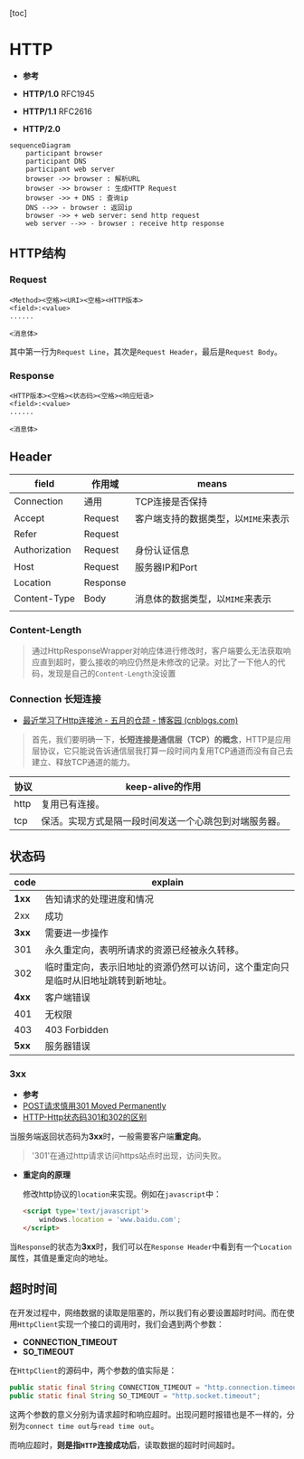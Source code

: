 [toc]

# HTTP

- **参考**

- **HTTP/1.0**	RFC1945
- **HTTP/1.1**	RFC2616
- **HTTP/2.0**

``` mermaid
sequenceDiagram
	participant browser
	participant DNS
	participant web server
	browser ->> browser : 解析URL
	browser ->> browser : 生成HTTP Request
	browser ->> + DNS : 查询ip
	DNS -->> - browser : 返回ip
	browser ->> + web server: send http request
	web server -->> - browser : receive http response 
```



## HTTP结构

### Request

``` http
<Method><空格><URI><空格><HTTP版本>
<field>:<value>
......

<消息体>
```

其中第一行为`Request Line`，其次是`Request Header`，最后是`Request Body`。

### Response

``` http
<HTTP版本><空格><状态码><空格><响应短语>
<field>:<value>
......

<消息体>
```

## Header

| field         | 作用域   | means                                |
| ------------- | -------- | ------------------------------------ |
| Connection    | 通用     | TCP连接是否保持                      |
| Accept        | Request  | 客户端支持的数据类型，以`MIME`来表示 |
| Refer         | Request  |                                      |
| Authorization | Request  | 身份认证信息                         |
| Host          | Request  | 服务器IP和Port                       |
| Location      | Response |                                      |
| Content-Type  | Body     | 消息体的数据类型，以`MIME`来表示     |
|               |          |                                      |

### Content-Length

> 通过HttpResponseWrapper对响应体进行修改时，客户端要么无法获取响应直到超时，要么接收的响应仍然是未修改的记录。对比了一下他人的代码，发现是自己的`Content-Length`没设置

### Connection 长短连接

- [最近学习了Http连接池 - 五月的仓颉 - 博客园 (cnblogs.com)](https://www.cnblogs.com/xrq730/p/10963689.html)

> 首先，我们要明确一下，**长短连接是通信层（TCP）的概念**，HTTP是应用层协议，它只能说告诉通信层我打算一段时间内复用TCP通道而没有自己去建立、释放TCP通道的能力。

| 协议 | keep-alive的作用                                       |
| ---- | ------------------------------------------------------ |
| http | 复用已有连接。                                         |
| tcp  | 保活。实现方式是隔一段时间发送一个心跳包到对端服务器。 |

## 状态码

| code    | explain                                                      |
| ------- | ------------------------------------------------------------ |
| **1xx** | 告知请求的处理进度和情况                                     |
| 2xx     | 成功                                                         |
| **3xx** | 需要进一步操作                                               |
| 301     | 永久重定向，表明所请求的资源已经被永久转移。                 |
| 302     | 临时重定向，表示旧地址的资源仍然可以访问，这个重定向只是临时从旧地址跳转到新地址。 |
| **4xx** | 客户端错误                                                   |
| 401     | 无权限                                                       |
| 403     | 403 Forbidden                                                |
| **5xx** | 服务器错误                                                   |

### 3xx

- **参考**
- <a href='https://blog.csdn.net/zhuyiquan/article/details/78712332'>POST请求慎用301 Moved Permanently</a>
- [HTTP-Http状态码301和302的区别](https://www.cnblogs.com/lanqiu5ge/p/9457074.html)

当服务端返回状态码为**3xx**时，一般需要客户端**重定向**。

> '301'在通过http请求访问https站点时出现，访问失败。

- **重定向的原理**

  修改http协议的`location`来实现。例如在`javascript`中：

  ``` html
  <script type='text/javascript'>
      windows.location = 'www.baidu.com';
  </script>
  ```

当`Response`的状态为**3xx**时，我们可以在`Response Header`中看到有一个`Location`属性，其值是重定向的地址。

## 超时时间

在开发过程中，网络数据的读取是阻塞的，所以我们有必要设置超时时间。而在使用`HttpClient`实现一个接口的调用时，我们会遇到两个参数：

- **CONNECTION_TIMEOUT**
- **SO_TIMEOUT**

在`HttpClient`的源码中，两个参数的值实际是：

``` java
public static final String CONNECTION_TIMEOUT = "http.connection.timeout";
public static final String SO_TIMEOUT = "http.socket.timeout";
```

这两个参数的意义分别为请求超时和响应超时。出现问题时报错也是不一样的，分别为`connect time out`与`read time out`。

而响应超时，**则是指`HTTP`连接成功后**，读取数据的超时时间超时。